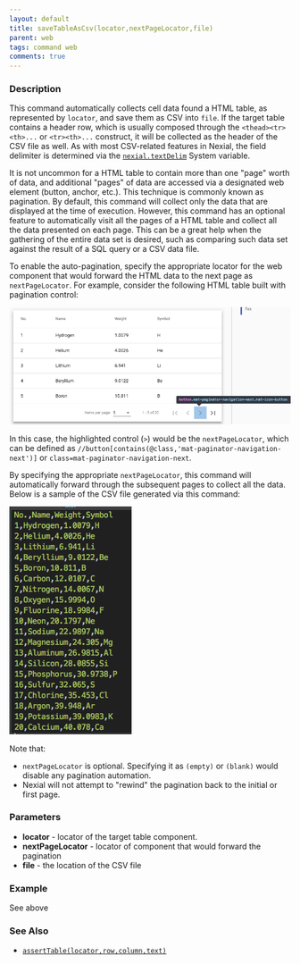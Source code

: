 ```yaml
---
layout: default
title: saveTableAsCsv(locator,nextPageLocator,file)
parent: web
tags: command web
comments: true
---
```


### Description
This command automatically collects cell data found a HTML table, as represented by `locator`, and save them as CSV 
into `file`. If the target table contains a header row, which is usually composed through the `<thead><tr><th>...` or 
`<tr><th>...` construct, it will be collected as the header of the CSV file as well. As with most CSV-related features
in Nexial, the field delimiter is determined via the [`nexial.textDelim`](../../systemvars/index#nexial.textDelim) 
System variable.

It is not uncommon for a HTML table to contain more than one "page" worth of data, and additional "pages" of data are 
accessed via a designated web element (button, anchor, etc.). This technique is commonly known as pagination.  By 
default, this command will collect only the data that are displayed at the time of execution. However, this command has 
an optional feature to automatically visit all the pages of a HTML table and collect all the data presented on each 
page. This can be a great help when the gathering of the entire data set is desired, such as comparing such data set
against the result of a SQL query or a CSV data file.

To enable the auto-pagination, specify the appropriate locator for the web component that would forward the HTML data
to the next page as `nextPageLocator`. For example, consider the following HTML table built with pagination control:<br/>

![](image/saveTableAsCsv_01.png)

In this case, the highlighted control (`>`) would be the `nextPageLocator`, which can be defined as 
`//button[contains(@class,'mat-paginator-navigation-next')]` or `class=mat-paginator-navigation-next`.

By specifying the appropriate `nextPageLocator`, this command will automatically forward through the subsequent pages to
collect all the data. Below is a sample of the CSV file generated via this command:<br/>

![](image/saveTableAsCsv_02.png)

Note that:
- `nextPageLocator` is optional. Specifying it as `(empty)` or `(blank)` would disable any pagination automation.
- Nexial will not attempt to "rewind" the pagination back to the initial or first page.


### Parameters
- **locator** - locator of the target table component.
- **nextPageLocator** - locator of component that would forward the pagination
- **file** - the location of the CSV file


### Example
See above


### See Also
- [`assertTable(locator,row,column,text)`](assertTable(locator,row,column,text))
